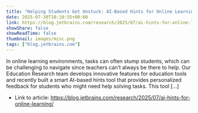 ```yaml
---
title: "Helping Students Get Unstuck: AI-Based Hints for Online Learning"
date: 2025-07-30T10:10:55+00:00
link: https://blog.jetbrains.com/research/2025/07/ai-hints-for-online-learning/
showShare: false
showReadTime: false
thumbnail: images/misc.png
tags: ["blog.jetbrains.com"]
---
```

In online learning environments, tasks can often stump students, which can be challenging to navigate since teachers can’t always be there to help. Our Education Research team develops innovative features for education tools and recently built a smart AI-based hints tool that provides personalized feedback for students who might need help solving tasks. This tool […]

- Link to article: https://blog.jetbrains.com/research/2025/07/ai-hints-for-online-learning/